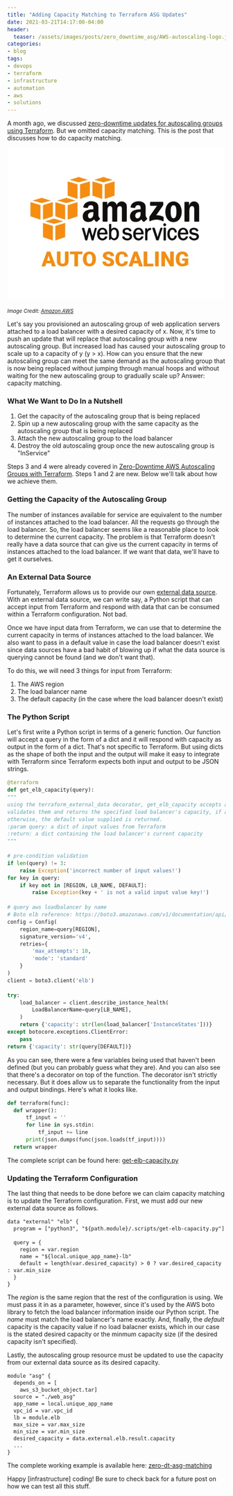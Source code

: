 ```yaml
---
title: "Adding Capacity Matching to Terraform ASG Updates"
date: 2021-03-21T14:17:00-04:00
header:
  teaser: /assets/images/posts/zero_downtime_asg/AWS-autoscaling-logo.jpg
categories:
- blog 
tags:
- devops
- terraform
- infrastructure
- automation
- aws
- solutions
---
```


A month ago, we discussed [zero-downtime updates for autoscaling groups using Terraform](/blog/asg-zero-downtime-tf/).
But we omitted capacity matching. This is the post that discusses how to do capacity matching.

![AWS Autocaling Groups](/assets/images/posts/zero_downtime_asg/AWS-autoscaling-logo.jpg)

_<small>Image Credit: [Amazon AWS](https://aws.amazon.com/)</small>_

Let's say you provisioned an autoscaling group of web application servers attached to a load balancer with a desired capacity of x.
Now, it's time to push an update that will replace that autoscaling group with a new autoscaling group. But increased
load has caused your autoscaling group to scale up to a capacity of y (y > x).  How can you ensure that the new autoscaling group can
meet the same demand as the autoscaling group that is now being replaced without jumping through manual hoops and without
waiting for the new autoscaling group to gradually scale up? Answer: capacity matching.

### What We Want to Do In a Nutshell

1. Get the capacity of the autoscaling group that is being replaced
2. Spin up a new autoscaling group with the same capacity as the autoscaling group that is being replaced
3. Attach the new autoscaling group to the load balancer
4. Destroy the old autoscaling group once the new autoscaling group is "InService"

Steps 3 and 4 were already covered in [Zero-Downtime AWS Autoscaling Groups with Terraform](/blog/asg-zero-downtime-tf/).
Steps 1 and 2 are new. Below we'll talk about how we achieve them.

### Getting the Capacity of the Autoscaling Group

The number of instances available for service are equivalent to the number of instances attached to the load balancer.
All the requests go through the load balancer. So, the load balancer seems like a reasonable place to look to determine the current 
capacity. The problem is that Terraform doesn't really have a data source that can give us the current capacity in terms of
instances attached to the load balancer. If we want that data, we'll have to get it ourselves.

### An External Data Source

Fortunately, Terraform allows us to provide our own [external data source](https://registry.terraform.io/providers/hashicorp/external/latest/docs/data-sources/data_source).
With an external data source, we can write say, a Python script that can accept input from Terraform and respond with
data that can be consumed within a Terraform configuration. Not bad.

Once we have input data from Terraform, we can use that to determine the current capacity in terms of instances attached
to the load balancer. We also want to pass in a default value in case the load balancer doesn't exist since data sources
have a bad habit of blowing up if what the data source is querying cannot be found (and we don't want that).

To do this, we will need 3 things for input from Terraform:

1. The AWS region
2. The load balancer name
3. The default capacity (in the case where the load balancer doesn't exist)

### The Python Script

Let's first write a Python script in terms of a generic function. Our function will accept a query in the form of a dict and
it will respond with capacity as output in the form of a dict. That's not specific to Terraform. But using dicts as the shape
of both the input and the output will make it easy to integrate with Terraform since Terraform expects both input
and output to be JSON strings.

```python
@terraform
def get_elb_capacity(query):
"""
using the terraform_external_data decorator, get_elb_capacity accepts a dict of input values from Terraform,
validates them and returns the specified load balancer's capacity, if available.
otherwise, the default value supplied is returned.
:param query: a dict of input values from Terraform
:return: a dict containing the load balancer's current capacity
"""

# pre-condition validation
if len(query) != 3:
    raise Exception('incorrect number of input values!')
for key in query:
    if key not in [REGION, LB_NAME, DEFAULT]:
        raise Exception(key + ' is not a valid input value key!')

# query aws loadbalancer by name
# Boto elb reference: https://boto3.amazonaws.com/v1/documentation/api/latest/reference/services/elb.html#ElasticLoadBalancing.Client.describe_instance_health
config = Config(
    region_name=query[REGION],
    signature_version='v4',
    retries={
        'max_attempts': 10,
        'mode': 'standard'
    }
)
client = boto3.client('elb')

try:
    load_balancer = client.describe_instance_health(
        LoadBalancerName=query[LB_NAME],
    )
    return {'capacity': str(len(load_balancer['InstanceStates']))}
except botocore.exceptions.ClientError:
    pass
return {'capacity': str(query[DEFAULT])}
```

As you can see, there were a few variables being used that haven't been defined (but you can probably guess what they are).
And you can also see that there's a decorator on top of the function. The decorator isn't strictly necessary. But it does
allow us to separate the functionality from the input and output bindings. Here's what it looks like.

```python
def terraform(func):
  def wrapper():
      tf_input = ''
      for line in sys.stdin:
          tf_input += line
      print(json.dumps(func(json.loads(tf_input))))
  return wrapper
```

The complete script can be found here: [get-elb-capacity.py](https://github.com/BluFlameTech/examples/blob/main/terraform/zero-dt-asg-matching/.scripts/get-elb-capacity.py)

### Updating the Terraform Configuration

The last thing that needs to be done before we can claim capacity matching is to update the Terraform configuration.
First, we must add our new external data source as follows.

```hcl
data "external" "elb" {
  program = ["python3", "${path.module}/.scripts/get-elb-capacity.py"]

  query = {
    region = var.region
    name = "${local.unique_app_name}-lb"
    default = length(var.desired_capacity) > 0 ? var.desired_capacity : var.min_size
  }
}
```

The _region_ is the same region that the rest of the configuration is using. We must pass it in as a parameter, however,
since it's used by the AWS boto library to fetch the load balancer information inside our Python script. The _name_ must
match the load balancer's name exactly. And, finally, the _default_ capacity is the capacity value if no load balacner
exists, which in our case is the stated desired capacity or the minmum capacity size (if the desired capacity isn't specified).

Lastly, the autoscaling group resource must be updated to use the capacity from our external data source as its desired 
capacity.

```hcl
module "asg" {
  depends_on = [
    aws_s3_bucket_object.tar]
  source = "./web_asg"
  app_name = local.unique_app_name
  vpc_id = var.vpc_id
  lb = module.elb
  max_size = var.max_size
  min_size = var.min_size
  desired_capacity = data.external.elb.result.capacity
  ...
}
```

The complete working example is available here: [zero-dt-asg-matching](https://github.com/BluFlameTech/examples/tree/main/terraform/zero-dt-asg-matching)

Happy [infrastructure] coding! Be sure to check back for a future post on how we can test all this stuff.
